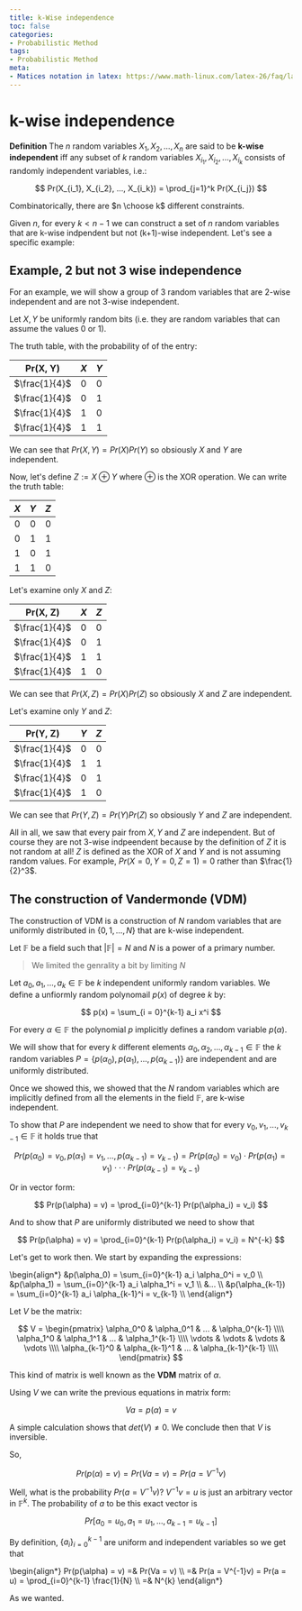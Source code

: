 ```yaml
---
title: k-Wise independence
toc: false
categories:
- Probabilistic Method
tags:
- Probabilistic Method
meta:
- Matices notation in latex: https://www.math-linux.com/latex-26/faq/latex-faq/article/how-to-write-matrices-in-latex-matrix-pmatrix-bmatrix-vmatrix-vmatrix
---
```


# k-wise independence

**Definition** The $n$ random variables $X_1, X_2, ..., X_n$ are said to be **k-wise independent** iff any subset of $k$ random variables $X_{i_1}, X_{i_2}, ..., X_{i_k}$ consists of randomly independent variables, i.e.:

$$
    Pr(X_{i_1}, X_{i_2}, ..., X_{i_k}) = \prod_{j=1}^k Pr(X_{i_j})
$$

Combinatorically, there are $n \choose k$ different constraints.

Given $n$, for every $k < n -1$ we can construct a set of $n$ random variables that are k-wise indpendent but not (k+1)-wise independent. Let's see a specific example:


## Example, 2 but not 3 wise independence

For an example, we will show a group of 3 random variables that are 2-wise independent and are not 3-wise independent.

Let $X, Y$ be uniformly random bits (i.e. they are random variables that can assume the values 0 or 1).


The truth table, with the probability of of the entry:

Pr(X, Y) | $X$ | $Y$
:-:|:-:|:-:
$\frac{1}{4}$ |0|0
$\frac{1}{4}$ |0|1
$\frac{1}{4}$ |1|0
$\frac{1}{4}$ |1|1

We can see that $Pr(X, Y) = Pr(X)Pr(Y)$ so obsiously $X$ and $Y$ are independent.

Now, let's define $Z := X \oplus Y$ where $\oplus$ is the XOR operation. We can write the truth table:

$X$ | $Y$ | $Z$
:-:|:-:|:-:
0|0|0
0|1|1
1|0|1
1|1|0

Let's examine only $X$ and $Z$:

Pr(X, Z) | $X$ | $Z$
:-:|:-:|:-:
$\frac{1}{4}$ |0|0
$\frac{1}{4}$ |0|1
$\frac{1}{4}$ |1|1
$\frac{1}{4}$ |1|0

We can see that $Pr(X, Z) = Pr(X)Pr(Z)$ so obsiously $X$ and $Z$ are independent.

Let's examine only $Y$ and $Z$:

Pr(Y, Z) | $Y$ | $Z$
:-:|:-:|:-:
$\frac{1}{4}$ |0|0
$\frac{1}{4}$ |1|1
$\frac{1}{4}$ |0|1
$\frac{1}{4}$ |1|0

We can see that $Pr(Y, Z) = Pr(Y)Pr(Z)$ so obsiously $Y$ and $Z$ are independent.

All in all, we saw that every pair from $X, Y$ and $Z$ are independent. But of course they are not 3-wise indpeendent because by the definition of $Z$ it is not random at all! $Z$ is defined as the XOR of $X$ and $Y$ and is not assuming random values. For example, $Pr(X=0, Y=0, Z=1) = 0$ rather than $\frac{1}{2}^3$.

## The construction of Vandermonde (VDM)

The construction of VDM is a construction of $N$ random variables that are uniformly distributed in $\{ 0, 1, ..., N \}$ that are k-wise independent.

Let $\mathbb{F}$ be a field such that $\mathbb{|F|} = N$ and $N$ is a power of a primary number.

> We limited the genrality a bit by limiting $N$

Let $a_0, a_1, ..., a_k \in \mathbb{F}$ be $k$ independent uniformly random variables. We define a unfiormly random polynomail $p(x)$ of degree $k$ by:

$$
    p(x) = \sum_{i = 0}^{k-1} a_i x^i
$$

For every $\alpha \in \mathbb{F}$ the polynomial $p$ implicitly defines a random variable $p(\alpha)$. 

We will show that for every $k$ different elements $\alpha_0, \alpha_2, ..., \alpha_{k-1} \in \mathbb{F}$ the $k$ random variables $P =  \{ p(\alpha_0), p(\alpha_1), ..., p(\alpha_{k-1}) \}$ are independent and are uniformly distributed.

Once we showed this, we showed that the $N$ random variables which are implicitly defined from all the elements in the field $\mathbb{F}$, are k-wise independent.

To show that $P$ are independent we need to show that for every $v_0, v_1, ..., v_{k-1} \in \mathbb{F}$ it holds true that

$$
  Pr(p(\alpha_0) = v_0, p(\alpha_1) = v_1, ..., p(\alpha_{k-1}) = v_{k-1}) = Pr(p(\alpha_0) = v_0) \cdot Pr(p(\alpha_1) = v_1) \cdot \cdot \cdot Pr(p(\alpha_{k-1}) = v_{k-1})
$$

Or in vector form:

$$
    Pr(p(\alpha) = v) = \prod_{i=0}^{k-1} Pr(p(\alpha_i) = v_i)
$$

And to show that $P$ are uniformly distributed we need to show that

$$
    Pr(p(\alpha) = v) = \prod_{i=0}^{k-1} Pr(p(\alpha_i) = v_i) = N^{-k}
$$

Let's get to work then. We start by expanding the expressions:

\begin{align*}
&p(\alpha_0) = \sum_{i=0}^{k-1} a_i \alpha_0^i = v_0 \\\\
&p(\alpha_1) = \sum_{i=0}^{k-1} a_i \alpha_1^i = v_1 \\\\
&... \\\\
&p(\alpha_{k-1}) = \sum_{i=0}^{k-1} a_i \alpha_{k-1}^i = v_{k-1} \\\\
\end{align*}

Let $V$ be the matrix:

$$
V = 
\begin{pmatrix}
\alpha_0^0 & \alpha_0^1 & ... & \alpha_0^{k-1} \\\\
\alpha_1^0 & \alpha_1^1 & ... & \alpha_1^{k-1} \\\\
\vdots & \vdots & \vdots & \vdots \\\\
\alpha_{k-1}^0 & \alpha_{k-1}^1 & ... & \alpha_{k-1}^{k-1} \\\\
\end{pmatrix}
$$

This kind of matrix is well known as the **VDM** matrix of $\alpha$.

Using $V$ we can write the previous equations in matrix form:

$$
    V a = p(\alpha) = v
$$

A simple calculation shows that $det(V) \neq 0$. We conclude then that $V$ is inversible.

So,

$$
    Pr(p(\alpha) = v) = Pr(Va = v) = Pr(a = V^{-1}v)
$$

Well, what is the probability $Pr(a = V^{-1}v)$? $V^{-1}v = u$ is just an arbitrary vector in $\mathbb{F}^k$. The probability of $a$ to be this exact vector is

$$
    Pr \biggr[ a_0 = u_0, a_1 = u_1, ..., a_{k-1} = u_{k-1} \biggr]
$$

By definition, $\{ a_i \}_{i=0}^{k-1}$ are uniform and independent variables so we get that

\begin{align*}
    Pr(p(\alpha) = v) =& Pr(Va = v) \\\\
    =& Pr(a = V^{-1}v) = Pr(a = u) = \prod_{i=0}^{k-1} \frac{1}{N} \\\\
    =& N^{k}
\end{align*}

As we wanted.